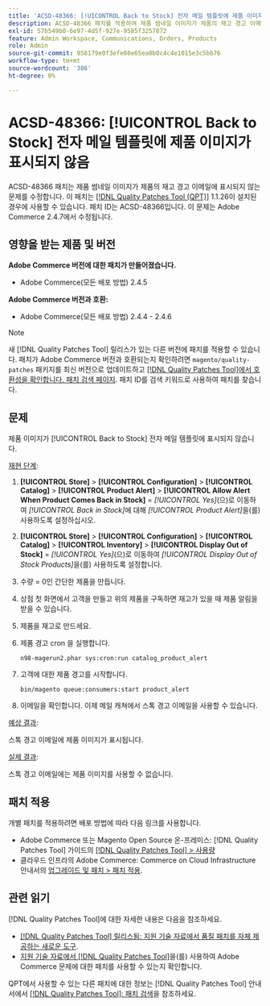 ```yaml
---
title: 'ACSD-48366: [!UICONTROL Back to Stock] 전자 메일 템플릿에 제품 이미지가 표시되지 않음'
description: ACSD-48366 패치를 적용하여 제품 썸네일 이미지가 제품의 재고 경고 이메일에 표시되지 않는 Adobe Commerce 문제를 해결합니다.
exl-id: 57b549b0-6e97-4d5f-927e-9585f3257872
feature: Admin Workspace, Communications, Orders, Products
role: Admin
source-git-commit: 958179e0f3efe08e65ea8b0c4c4e1015e3c5bb76
workflow-type: tm+mt
source-wordcount: '386'
ht-degree: 0%

---
```


# ACSD-48366: [!UICONTROL Back to Stock] 전자 메일 템플릿에 제품 이미지가 표시되지 않음

ACSD-48366 패치는 제품 썸네일 이미지가 제품의 재고 경고 이메일에 표시되지 않는 문제를 수정합니다. 이 패치는 [[!DNL Quality Patches Tool (QPT)]](/help/announcements/adobe-commerce-announcements/magento-quality-patches-released-new-tool-to-self-serve-quality-patches.md) 1.1.26이 설치된 경우에 사용할 수 있습니다. 패치 ID는 ACSD-48366입니다. 이 문제는 Adobe Commerce 2.4.7에서 수정됩니다.

## 영향을 받는 제품 및 버전

**Adobe Commerce 버전에 대한 패치가 만들어졌습니다.**

* Adobe Commerce(모든 배포 방법) 2.4.5

**Adobe Commerce 버전과 호환:**

* Adobe Commerce(모든 배포 방법) 2.4.4 - 2.4.6

>[!NOTE]
>
>새 [!DNL Quality Patches Tool] 릴리스가 있는 다른 버전에 패치를 적용할 수 있습니다. 패치가 Adobe Commerce 버전과 호환되는지 확인하려면 `magento/quality-patches` 패키지를 최신 버전으로 업데이트하고 [[!DNL Quality Patches Tool]에서 호환성을 확인합니다. 패치 검색 페이지](https://experienceleague.adobe.com/tools/commerce-quality-patches/index.html?lang=ko). 패치 ID를 검색 키워드로 사용하여 패치를 찾습니다.

## 문제

제품 이미지가 [!UICONTROL Back to Stock] 전자 메일 템플릿에 표시되지 않습니다.

<u>재현 단계</u>:

1. **[!UICONTROL Store]** > **[!UICONTROL Configuration]** > **[!UICONTROL Catalog]** > **[!UICONTROL Product Alert]** > **[!UICONTROL Allow Alert When Product Comes Back in Stock]** = *[!UICONTROL Yes]*(으)로 이동하여 *[!UICONTROL Back in Stock]*&#x200B;에 대해 *[!UICONTROL Product Alert]*&#x200B;을(를) 사용하도록 설정하십시오.
1. **[!UICONTROL Store]** > **[!UICONTROL Configuration]** > **[!UICONTROL Catalog]** > **[!UICONTROL Inventory]** > **[!UICONTROL Display Out of Stock]** = *[!UICONTROL Yes]*(으)로 이동하여 *[!UICONTROL Display Out of Stock Products]*&#x200B;을(를) 사용하도록 설정합니다.
1. 수량 = 0인 간단한 제품을 만듭니다.
1. 상점 첫 화면에서 고객을 만들고 위의 제품을 구독하면 재고가 있을 때 제품 알림을 받을 수 있습니다.
1. 제품을 재고로 만드세요.
1. 제품 경고 cron 을 실행합니다.

   ```
   n98-magerun2.phar sys:cron:run catalog_product_alert
   ```

1. 고객에 대한 제품 경고를 시작합니다.

   ```
   bin/magento queue:consumers:start product_alert
   ```

1. 이메일을 확인합니다. 이제 메일 캐쳐에서 스톡 경고 이메일을 사용할 수 있습니다.

<u>예상 결과</u>:

스톡 경고 이메일에 제품 이미지가 표시됩니다.

<u>실제 결과</u>:

스톡 경고 이메일에는 제품 이미지를 사용할 수 없습니다.

## 패치 적용

개별 패치를 적용하려면 배포 방법에 따라 다음 링크를 사용합니다.

* Adobe Commerce 또는 Magento Open Source 온-프레미스: [!DNL Quality Patches Tool] 가이드의 [[!DNL Quality Patches Tool] > 사용량](https://experienceleague.adobe.com/docs/commerce-operations/tools/quality-patches-tool/usage.html?lang=ko)
* 클라우드 인프라의 Adobe Commerce: Commerce on Cloud Infrastructure 안내서의 [업그레이드 및 패치 > 패치 적용](https://experienceleague.adobe.com/docs/commerce-cloud-service/user-guide/develop/upgrade/apply-patches.html?lang=ko).

## 관련 읽기

[!DNL Quality Patches Tool]에 대한 자세한 내용은 다음을 참조하세요.

* [[!DNL Quality Patches Tool] 릴리스됨: 지원 기술 자료에서 품질 패치를 자체 제공하는 새로운 도구](/help/announcements/adobe-commerce-announcements/magento-quality-patches-released-new-tool-to-self-serve-quality-patches.md).
* [지원 기술 자료에서  [!DNL Quality Patches Tool]](/help/support-tools/patches-available-in-qpt-tool/check-patch-for-magento-issue-with-magento-quality-patches.md)을(를) 사용하여 Adobe Commerce 문제에 대한 패치를 사용할 수 있는지 확인합니다.

QPT에서 사용할 수 있는 다른 패치에 대한 정보는 [!DNL Quality Patches Tool] 안내서에서 [[!DNL Quality Patches Tool]: 패치 검색](https://experienceleague.adobe.com/tools/commerce-quality-patches/index.html?lang=ko)을 참조하세요.

